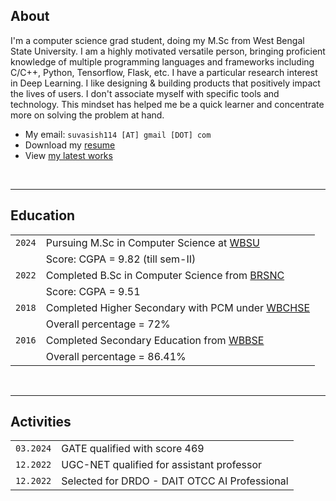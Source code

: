 ## About

I'm a computer science grad student, doing my M.Sc from West Bengal State University. I am a highly motivated versatile
person, bringing proficient knowledge of multiple programming languages and frameworks including C/C++, Python,
Tensorflow, Flask, etc. I have a particular research interest in Deep Learning. I like designing & building products
that positively impact the lives of users. I don't associate myself with specific tools and technology. This mindset has
helped me be a quick learner and concentrate more on solving the problem at hand.

- My email: `suvasish114 [AT] gmail [DOT] com`
- Download my [resume](https://docs.google.com/document/d/1SqeaGomM8mOWTa1eXDHmk4BIC65DJAfTGBKAwCgPMtU/edit?usp=sharing)
- View [my latest works](/works.html)

<br>

----
## Education

|||
|-|-|
|`2024`|Pursuing M.Sc in Computer Science at [WBSU](https://www.wbsu.ac.in/)|
||Score: CGPA = 9.82 (till sem-II)|
|`2022`|Completed B.Sc in Computer Science from [BRSNC](https://www.brsnc.in/)|
||Score: CGPA = 9.51|
|`2018`|Completed Higher Secondary with PCM under [WBCHSE](https://wbchse.wb.gov.in/)|
||Overall percentage = 72%|
|`2016`|Completed Secondary Education from [WBBSE](https://wbbse.wb.gov.in)|
||Overall percentage = 86.41%|

<br>

----
## Activities

|||
|-|-|
|`03.2024`|GATE qualified with score 469|
|`12.2022`|UGC-NET qualified for assistant professor|
|`12.2022`|Selected for DRDO - DAIT OTCC AI Professional|
